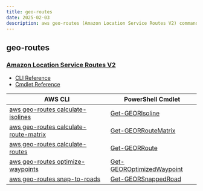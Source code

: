 ```yaml
---
title: geo-routes
date: 2025-02-03
description: aws geo-routes (Amazon Location Service Routes V2) command/cmdlet list.
---
```


## geo-routes

### [Amazon Location Service Routes V2](https://aws.amazon.com/location/)

* [CLI Reference](https://awscli.amazonaws.com/v2/documentation/api/latest/reference/geo-routes/index.html)
* [Cmdlet Reference](https://docs.aws.amazon.com/powershell/latest/reference/items/GeoRoutes_cmdlets.html)

|AWS CLI|PowerShell Cmdlet|
|----|----|
|[aws geo-routes calculate-isolines](https://awscli.amazonaws.com/v2/documentation/api/latest/reference/geo-routes/calculate-isolines.html)|[Get-GEORIsoline](https://docs.aws.amazon.com/powershell/latest/reference/items/Get-GEORIsoline.html)|
|[aws geo-routes calculate-route-matrix](https://awscli.amazonaws.com/v2/documentation/api/latest/reference/geo-routes/calculate-route-matrix.html)|[Get-GEORRouteMatrix](https://docs.aws.amazon.com/powershell/latest/reference/items/Get-GEORRouteMatrix.html)|
|[aws geo-routes calculate-routes](https://awscli.amazonaws.com/v2/documentation/api/latest/reference/geo-routes/calculate-routes.html)|[Get-GEORRoute](https://docs.aws.amazon.com/powershell/latest/reference/items/Get-GEORRoute.html)|
|[aws geo-routes optimize-waypoints](https://awscli.amazonaws.com/v2/documentation/api/latest/reference/geo-routes/optimize-waypoints.html)|[Get-GEOROptimizedWaypoint](https://docs.aws.amazon.com/powershell/latest/reference/items/Get-GEOROptimizedWaypoint.html)|
|[aws geo-routes snap-to-roads](https://awscli.amazonaws.com/v2/documentation/api/latest/reference/geo-routes/snap-to-roads.html)|[Get-GEORSnappedRoad](https://docs.aws.amazon.com/powershell/latest/reference/items/Get-GEORSnappedRoad.html)|

